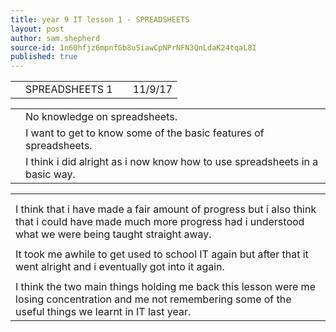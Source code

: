 ```yaml
---
title: year 9 IT lesson 1 - SPREADSHEETS
layout: post
author: sam.shepherd
source-id: 1n60hfjz6mpnfGb8uSiawCpNPrNFN3QnLdaK24tqaL8I
published: true
---
```

<table>
  <tr>
    <td></td>
    <td>SPREADSHEETS 1</td>
    <td></td>
    <td>11/9/17</td>
  </tr>
</table>


<table>
  <tr>
    <td></td>
    <td>No knowledge on spreadsheets.</td>
  </tr>
  <tr>
    <td></td>
    <td>I want to get to know some of the basic features of spreadsheets.</td>
  </tr>
  <tr>
    <td></td>
    <td>I think i did alright as i now know how to use spreadsheets in a basic way.</td>
  </tr>
</table>


<table>
  <tr>
    <td></td>
  </tr>
  <tr>
    <td></td>
  </tr>
  <tr>
    <td>I think that i have made a fair amount of progress but i also think that i could have made much more progress had i understood what we were being taught straight away.</td>
  </tr>
  <tr>
    <td></td>
  </tr>
  <tr>
    <td>It took me awhile to get used to school IT again but after that it went alright and i eventually got into it again.</td>
  </tr>
  <tr>
    <td></td>
  </tr>
  <tr>
    <td>I think the two main things holding me back this lesson were me losing concentration and me not remembering some of the useful things we learnt in IT last year. </td>
  </tr>
</table>


